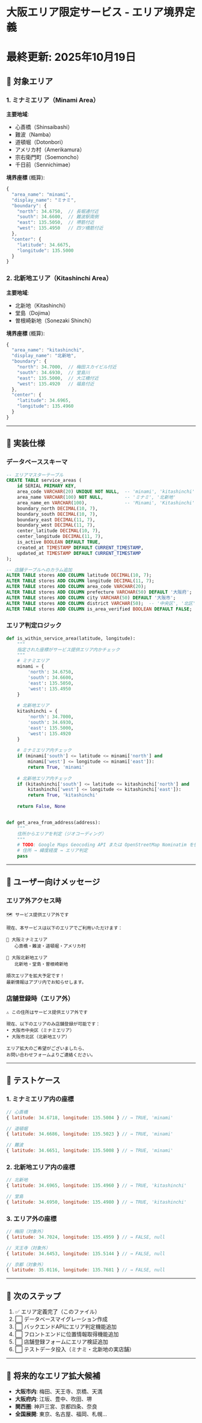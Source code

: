 # 大阪エリア限定サービス - エリア境界定義
# 最終更新: 2025年10月19日

## 📍 対象エリア

### 1. ミナミエリア（Minami Area）

**主要地域**:
- 心斎橋（Shinsaibashi）
- 難波（Namba）
- 道頓堀（Dotonbori）
- アメリカ村（Amerikamura）
- 宗右衛門町（Soemoncho）
- 千日前（Sennichimae）

**境界座標** (概算):
```javascript
{
  "area_name": "minami",
  "display_name": "ミナミ",
  "boundary": {
    "north": 34.6750,  // 長堀通付近
    "south": 34.6600,  // 難波駅南側
    "east": 135.5050,  // 堺筋付近
    "west": 135.4950   // 四ツ橋筋付近
  },
  "center": {
    "latitude": 34.6675,
    "longitude": 135.5000
  }
}
```

### 2. 北新地エリア（Kitashinchi Area）

**主要地域**:
- 北新地（Kitashinchi）
- 堂島（Dojima）
- 曽根崎新地（Sonezaki Shinchi）

**境界座標** (概算):
```javascript
{
  "area_name": "kitashinchi",
  "display_name": "北新地",
  "boundary": {
    "north": 34.7000,  // 梅田スカイビル付近
    "south": 34.6930,  // 堂島川
    "east": 135.5000,  // 大江橋付近
    "west": 135.4920   // 福島付近
  },
  "center": {
    "latitude": 34.6965,
    "longitude": 135.4960
  }
}
```

---

## 🔧 実装仕様

### データベーススキーマ

```sql
-- エリアマスターテーブル
CREATE TABLE service_areas (
    id SERIAL PRIMARY KEY,
    area_code VARCHAR(20) UNIQUE NOT NULL,  -- 'minami', 'kitashinchi'
    area_name VARCHAR(100) NOT NULL,        -- 'ミナミ', '北新地'
    area_name_en VARCHAR(100),              -- 'Minami', 'Kitashinchi'
    boundary_north DECIMAL(10, 7),
    boundary_south DECIMAL(10, 7),
    boundary_east DECIMAL(11, 7),
    boundary_west DECIMAL(11, 7),
    center_latitude DECIMAL(10, 7),
    center_longitude DECIMAL(11, 7),
    is_active BOOLEAN DEFAULT TRUE,
    created_at TIMESTAMP DEFAULT CURRENT_TIMESTAMP,
    updated_at TIMESTAMP DEFAULT CURRENT_TIMESTAMP
);

-- 店舗テーブルへのカラム追加
ALTER TABLE stores ADD COLUMN latitude DECIMAL(10, 7);
ALTER TABLE stores ADD COLUMN longitude DECIMAL(11, 7);
ALTER TABLE stores ADD COLUMN area_code VARCHAR(20);
ALTER TABLE stores ADD COLUMN prefecture VARCHAR(50) DEFAULT '大阪府';
ALTER TABLE stores ADD COLUMN city VARCHAR(50) DEFAULT '大阪市';
ALTER TABLE stores ADD COLUMN district VARCHAR(50);  -- '中央区', '北区' など
ALTER TABLE stores ADD COLUMN is_area_verified BOOLEAN DEFAULT FALSE;
```

### エリア判定ロジック

```python
def is_within_service_area(latitude, longitude):
    """
    指定された座標がサービス提供エリア内かチェック
    """
    # ミナミエリア
    minami = {
        'north': 34.6750,
        'south': 34.6600,
        'east': 135.5050,
        'west': 135.4950
    }
    
    # 北新地エリア
    kitashinchi = {
        'north': 34.7000,
        'south': 34.6930,
        'east': 135.5000,
        'west': 135.4920
    }
    
    # ミナミエリア内チェック
    if (minami['south'] <= latitude <= minami['north'] and
        minami['west'] <= longitude <= minami['east']):
        return True, 'minami'
    
    # 北新地エリア内チェック
    if (kitashinchi['south'] <= latitude <= kitashinchi['north'] and
        kitashinchi['west'] <= longitude <= kitashinchi['east']):
        return True, 'kitashinchi'
    
    return False, None


def get_area_from_address(address):
    """
    住所からエリアを判定（ジオコーディング）
    """
    # TODO: Google Maps Geocoding API または OpenStreetMap Nominatim を使用
    # 住所 → 緯度経度 → エリア判定
    pass
```

---

## 📱 ユーザー向けメッセージ

### エリア外アクセス時

```
🗺️ サービス提供エリア外です

現在、本サービスは以下のエリアでご利用いただけます：

📍 大阪ミナミエリア
   心斎橋・難波・道頓堀・アメリカ村

📍 大阪北新地エリア
   北新地・堂島・曽根崎新地

順次エリアを拡大予定です！
最新情報はアプリ内でお知らせします。
```

### 店舗登録時（エリア外）

```
⚠️ この住所はサービス提供エリア外です

現在、以下のエリアのみ店舗登録が可能です：
• 大阪市中央区（ミナミエリア）
• 大阪市北区（北新地エリア）

エリア拡大のご希望がございましたら、
お問い合わせフォームよりご連絡ください。
```

---

## 🧪 テストケース

### 1. ミナミエリア内の座標
```javascript
// 心斎橋
{ latitude: 34.6718, longitude: 135.5004 } // → TRUE, 'minami'

// 道頓堀
{ latitude: 34.6686, longitude: 135.5023 } // → TRUE, 'minami'

// 難波
{ latitude: 34.6651, longitude: 135.5008 } // → TRUE, 'minami'
```

### 2. 北新地エリア内の座標
```javascript
// 北新地
{ latitude: 34.6965, longitude: 135.4960 } // → TRUE, 'kitashinchi'

// 堂島
{ latitude: 34.6950, longitude: 135.4980 } // → TRUE, 'kitashinchi'
```

### 3. エリア外の座標
```javascript
// 梅田（対象外）
{ latitude: 34.7024, longitude: 135.4959 } // → FALSE, null

// 天王寺（対象外）
{ latitude: 34.6453, longitude: 135.5144 } // → FALSE, null

// 京都（対象外）
{ latitude: 35.0116, longitude: 135.7681 } // → FALSE, null
```

---

## 🎯 次のステップ

1. ✅ エリア定義完了（このファイル）
2. ⬜ データベースマイグレーション作成
3. ⬜ バックエンドAPIにエリア判定機能追加
4. ⬜ フロントエンドに位置情報取得機能追加
5. ⬜ 店舗登録フォームにエリア検証追加
6. ⬜ テストデータ投入（ミナミ・北新地の実店舗）

---

## 📝 将来的なエリア拡大候補

- **大阪市内**: 梅田、天王寺、京橋、天満
- **大阪府内**: 江坂、豊中、吹田、堺
- **関西圏**: 神戸三宮、京都四条、奈良
- **全国展開**: 東京、名古屋、福岡、札幌...
